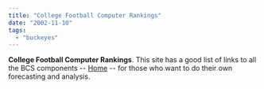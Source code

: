 ```yaml
---
title: "College Football Computer Rankings"
date: "2002-11-10"
tags: 
  - "buckeyes"
---
```


**College Football Computer Rankings**. This site has a good list of links to all the BCS components -- [Home](http://www.cfrc.com/) -- for those who want to do their own forecasting and analysis.
